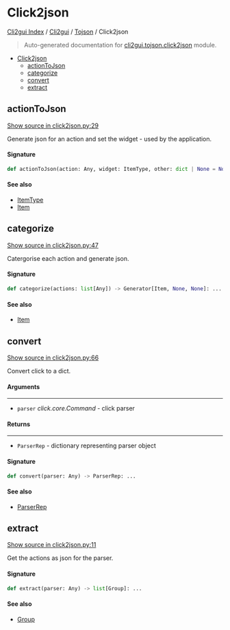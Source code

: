 # Click2json

[Cli2gui Index](../../README.md#cli2gui-index) / [Cli2gui](../index.md#cli2gui) / [Tojson](./index.md#tojson) / Click2json

> Auto-generated documentation for [cli2gui.tojson.click2json](../../../../cli2gui/tojson/click2json.py) module.

- [Click2json](#click2json)
  - [actionToJson](#actiontojson)
  - [categorize](#categorize)
  - [convert](#convert)
  - [extract](#extract)

## actionToJson

[Show source in click2json.py:29](../../../../cli2gui/tojson/click2json.py#L29)

Generate json for an action and set the widget - used by the application.

#### Signature

```python
def actionToJson(action: Any, widget: ItemType, other: dict | None = None) -> Item: ...
```

#### See also

- [ItemType](../types.md#itemtype)
- [Item](../types.md#item)



## categorize

[Show source in click2json.py:47](../../../../cli2gui/tojson/click2json.py#L47)

Catergorise each action and generate json.

#### Signature

```python
def categorize(actions: list[Any]) -> Generator[Item, None, None]: ...
```

#### See also

- [Item](../types.md#item)



## convert

[Show source in click2json.py:66](../../../../cli2gui/tojson/click2json.py#L66)

Convert click to a dict.

#### Arguments

----
 - `parser` *click.core.Command* - click parser

#### Returns

-------
 - `ParserRep` - dictionary representing parser object

#### Signature

```python
def convert(parser: Any) -> ParserRep: ...
```

#### See also

- [ParserRep](../types.md#parserrep)



## extract

[Show source in click2json.py:11](../../../../cli2gui/tojson/click2json.py#L11)

Get the actions as json for the parser.

#### Signature

```python
def extract(parser: Any) -> list[Group]: ...
```

#### See also

- [Group](../types.md#group)